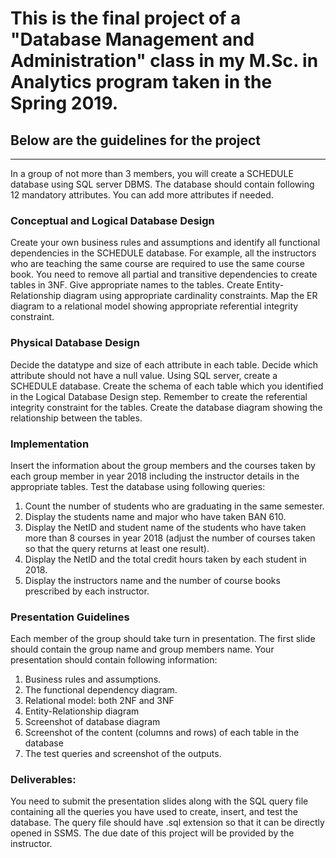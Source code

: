# This is the final project of a "Database Management and Administration" class in my M.Sc. in Analytics program taken in the Spring 2019. 

## Below are the guidelines for the project

----------------------------------------------------------------------------------------------------------------------------------------

In a group of not more than 3 members, you will create a SCHEDULE database using SQL server DBMS. The database should contain following 12 mandatory attributes. You can add more attributes if needed.
 

### Conceptual and Logical Database Design

Create your own business rules and assumptions and identify all functional dependencies in the SCHEDULE database. For example, all the instructors who are teaching the same course are required to use the same course book. You need to remove all partial and transitive dependencies to create tables in 3NF. Give appropriate names to the tables. Create Entity-Relationship diagram using appropriate cardinality constraints. Map the ER diagram to a relational model showing appropriate referential integrity constraint.

### Physical Database Design

Decide the datatype and size of each attribute in each table. Decide which attribute should not have a null value. Using SQL server, create a SCHEDULE database. Create the schema of each table which you identified in the Logical Database Design step. Remember to create the referential integrity constraint for the tables. Create the database diagram showing the relationship between the tables.

### Implementation

Insert the information about the group members and the courses taken by each group member in year 2018 including the instructor details in the appropriate tables. Test the database using following queries:

1.	Count the number of students who are graduating in the same semester.
2.	Display the students name and major who have taken BAN 610.
3.	Display the NetID and student name of the students who have taken more than 8 courses in year 2018 (adjust the number of courses taken so that the query returns at least one result).
4.	Display the NetID and the total credit hours taken by each student in 2018.
5.	Display the instructors name and the number of course books prescribed by each instructor.

### Presentation Guidelines

Each member of the group should take turn in presentation. The first slide should contain the group name and group members name. Your presentation should contain following information:
1.	Business rules and assumptions.
2.	The functional dependency diagram.
3.	Relational model: both 2NF and 3NF
4.	Entity-Relationship diagram
5.	Screenshot of database diagram
6.	Screenshot of the content (columns and rows) of each table in the database
7.	The test queries and screenshot of the outputs.

### Deliverables:

You need to submit the presentation slides along with the SQL query file containing all the queries you have used to create, insert, and test the database. The query file should have .sql extension so that it can be directly opened in SSMS. The due date of this project will be provided by the instructor.
